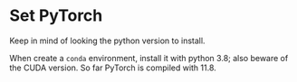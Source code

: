# Set PyTorch
Keep in mind of looking the python version to install.

When create a `conda` environment, install it with python 3.8; also beware of the CUDA version. So far PyTorch is compiled with 11.8.
